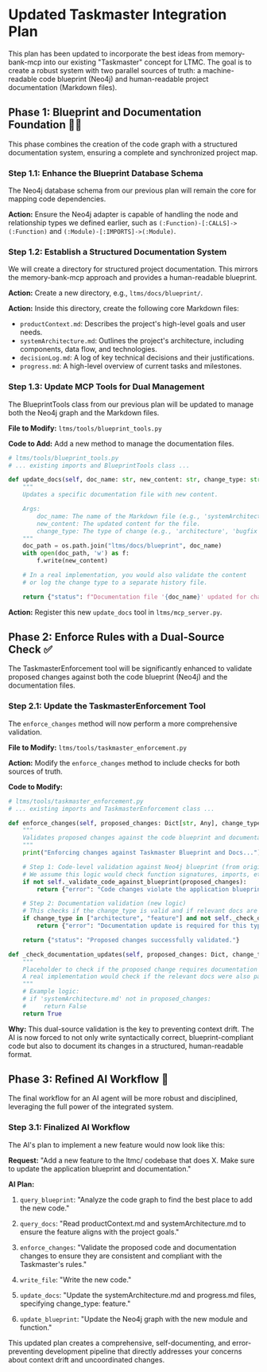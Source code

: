 # Updated Taskmaster Integration Plan

This plan has been updated to incorporate the best ideas from memory-bank-mcp into our existing "Taskmaster" concept for LTMC. The goal is to create a robust system with two parallel sources of truth: a machine-readable code blueprint (Neo4j) and human-readable project documentation (Markdown files).

## Phase 1: Blueprint and Documentation Foundation 🧭📜

This phase combines the creation of the code graph with a structured documentation system, ensuring a complete and synchronized project map.

### Step 1.1: Enhance the Blueprint Database Schema

The Neo4j database schema from our previous plan will remain the core for mapping code dependencies.

**Action:** Ensure the Neo4j adapter is capable of handling the node and relationship types we defined earlier, such as `(:Function)-[:CALLS]->(:Function)` and `(:Module)-[:IMPORTS]->(:Module)`.

### Step 1.2: Establish a Structured Documentation System

We will create a directory for structured project documentation. This mirrors the memory-bank-mcp approach and provides a human-readable blueprint.

**Action:** Create a new directory, e.g., `ltms/docs/blueprint/`.

**Action:** Inside this directory, create the following core Markdown files:

- `productContext.md`: Describes the project's high-level goals and user needs.
- `systemArchitecture.md`: Outlines the project's architecture, including components, data flow, and technologies.
- `decisionLog.md`: A log of key technical decisions and their justifications.
- `progress.md`: A high-level overview of current tasks and milestones.

### Step 1.3: Update MCP Tools for Dual Management

The BlueprintTools class from our previous plan will be updated to manage both the Neo4j graph and the Markdown files.

**File to Modify:** `ltms/tools/blueprint_tools.py`

**Code to Add:** Add a new method to manage the documentation files.

```python
# ltms/tools/blueprint_tools.py
# ... existing imports and BlueprintTools class ...

def update_docs(self, doc_name: str, new_content: str, change_type: str) -> Dict[str, Any]:
    """
    Updates a specific documentation file with new content.

    Args:
        doc_name: The name of the Markdown file (e.g., 'systemArchitecture.md').
        new_content: The updated content for the file.
        change_type: The type of change (e.g., 'architecture', 'bugfix').
    """
    doc_path = os.path.join("ltms/docs/blueprint", doc_name)
    with open(doc_path, 'w') as f:
        f.write(new_content)

    # In a real implementation, you would also validate the content
    # or log the change type to a separate history file.

    return {"status": f"Documentation file '{doc_name}' updated for change type: '{change_type}'."}
```

**Action:** Register this new `update_docs` tool in `ltms/mcp_server.py`.

## Phase 2: Enforce Rules with a Dual-Source Check ✅

The TaskmasterEnforcement tool will be significantly enhanced to validate proposed changes against both the code blueprint (Neo4j) and the documentation files.

### Step 2.1: Update the TaskmasterEnforcement Tool

The `enforce_changes` method will now perform a more comprehensive validation.

**File to Modify:** `ltms/tools/taskmaster_enforcement.py`

**Action:** Modify the `enforce_changes` method to include checks for both sources of truth.

**Code to Modify:**

```python
# ltms/tools/taskmaster_enforcement.py
# ... existing imports and TaskmasterEnforcement class ...

def enforce_changes(self, proposed_changes: Dict[str, Any], change_type: str) -> Dict[str, Any]:
    """
    Validates proposed changes against the code blueprint and documentation.
    """
    print("Enforcing changes against Taskmaster Blueprint and Docs...")

    # Step 1: Code-level validation against Neo4j blueprint (from original plan)
    # We assume this logic would check function signatures, imports, etc.
    if not self._validate_code_against_blueprint(proposed_changes):
        return {"error": "Code changes violate the application blueprint."}

    # Step 2: Documentation validation (new logic)
    # This checks if the change_type is valid and if relevant docs are updated.
    if change_type in ["architecture", "feature"] and not self._check_documentation_updates(proposed_changes, change_type):
        return {"error": "Documentation update is required for this type of change."}

    return {"status": "Proposed changes successfully validated."}

def _check_documentation_updates(self, proposed_changes: Dict, change_type: str) -> bool:
    """
    Placeholder to check if the proposed change requires documentation updates.
    A real implementation would check if the relevant docs were also part of the change.
    """
    # Example logic:
    # if 'systemArchitecture.md' not in proposed_changes:
    #     return False
    return True
```

**Why:** This dual-source validation is the key to preventing context drift. The AI is now forced to not only write syntactically correct, blueprint-compliant code but also to document its changes in a structured, human-readable format.

## Phase 3: Refined AI Workflow 🧠

The final workflow for an AI agent will be more robust and disciplined, leveraging the full power of the integrated system.

### Step 3.1: Finalized AI Workflow

The AI's plan to implement a new feature would now look like this:

**Request:** "Add a new feature to the ltmc/ codebase that does X. Make sure to update the application blueprint and documentation."

**AI Plan:**

1. `query_blueprint`: "Analyze the code graph to find the best place to add the new code."

2. `query_docs`: "Read productContext.md and systemArchitecture.md to ensure the feature aligns with the project goals."

3. `enforce_changes`: "Validate the proposed code and documentation changes to ensure they are consistent and compliant with the Taskmaster's rules."

4. `write_file`: "Write the new code."

5. `update_docs`: "Update the systemArchitecture.md and progress.md files, specifying change_type: feature."

6. `update_blueprint`: "Update the Neo4j graph with the new module and function."

This updated plan creates a comprehensive, self-documenting, and error-preventing development pipeline that directly addresses your concerns about context drift and uncoordinated changes.
